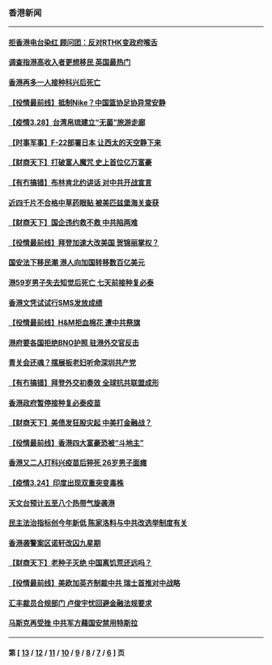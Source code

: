 ### 香港新闻
---
#### [拒香港电台染红 顾问团：反对RTHK变政府喉舌](../../pages/ncid1349362/n12841944.md) 
#### [调查指港高收入者更想移民 英国最热门](../../pages/ncid1349362/n12842002.md) 
#### [香港再多一人接种科兴后死亡](../../pages/ncid1349362/n12841979.md) 
#### [【役情最前线】抵制Nike？中国篮协足协异常安静](../../pages/ncid1349362/n12841481.md) 
#### [【疫情3.28】台湾帛琉建立“无菌”旅游走廊](../../pages/ncid1349362/n12840844.md) 
#### [【时事军事】F-22部署日本 让西太的天空静下来](../../pages/ncid1349362/n12838021.md) 
#### [【财商天下】打破富人魔咒 史上首位亿万富豪](../../pages/ncid1349362/n12839719.md) 
#### [【有冇搞错】布林肯北约讲话 对中共开战宣言](../../pages/ncid1349362/n12838723.md) 
#### [近四千片不合格中草药眼贴 被美匹兹堡海关查获](../../pages/ncid1349362/n12839245.md) 
#### [【财商天下】国企违约救不救 中共陷两难](../../pages/ncid1349362/n12837878.md) 
#### [【役情最前线】拜登加速大改美国 贺锦丽掌权？](../../pages/ncid1349362/n12838580.md) 
#### [国安法下移民潮 港人向加国转移数百亿美元](../../pages/ncid1349362/n12837170.md) 
#### [港59岁男子失去知觉后死亡 七天前接种复必泰](../../pages/ncid1349362/n12836601.md) 
#### [香港文凭试试行SMS发放成绩](../../pages/ncid1349362/n12836545.md) 
#### [【役情最前线】H&M拒血棉花 遭中共祭旗](../../pages/ncid1349362/n12836295.md) 
#### [港府要各国拒绝BNO护照 驻港外交官反击](../../pages/ncid1349362/n12836374.md) 
#### [青关会还魂？摆展板老妇听命深圳共产党](../../pages/ncid1349362/n12836199.md) 
#### [【有冇搞错】拜登外交初奏效 全球抗共联盟成形](../../pages/ncid1349362/n12833711.md) 
#### [香港政府暂停接种复必泰疫苗](../../pages/ncid1349362/n12833970.md) 
#### [【财商天下】美债发狂股灾起 中美打金融战？](../../pages/ncid1349362/n12833514.md) 
#### [【役情最前线】香港四大富豪恐被“斗地主”](../../pages/ncid1349362/n12833624.md) 
#### [香港又二人打科兴疫苗后猝死 26岁男子面瘫](../../pages/ncid1349362/n12833403.md) 
#### [【疫情3.24】印度出现双重突变毒株](../../pages/ncid1349362/n12832476.md) 
#### [天文台预计五至八个热带气旋袭港](../../pages/ncid1349362/n12831568.md) 
#### [民主法治指标创今年新低 陈家洛料与中共改选举制度有关](../../pages/ncid1349362/n12831538.md) 
#### [香港袭警案区诺轩改囚九星期](../../pages/ncid1349362/n12831472.md) 
#### [【财商天下】老种子灭绝 中国离饥荒还远吗？](../../pages/ncid1349362/n12831019.md) 
#### [【役情最前线】美欧加英齐制裁中共 瑞士首推对中战略](../../pages/ncid1349362/n12831158.md) 
#### [汇丰裁员合规部门 卢俊宇忧回避金融法规要求](../../pages/ncid1349362/n12831283.md) 
#### [马斯克再受挫 中共军方藉国安禁用特斯拉](../../pages/ncid1349362/n12831077.md) 

---
#### 第 [ [13](./13.md) / [12](./12.md) / [11](./11.md) / [10](./10.md) / [9](./9.md) / [8](./8.md) / [7](./7.md) / [6](./6.md) ] 页
